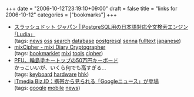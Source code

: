 +++
date = "2006-10-12T23:19:10+09:00"
draft = false
title = "links for 2006-10-12"
categories = ["bookmarks"]
+++

<ul class="delicious">
	<li>
		<div class="delicious-link"><a href="http://slashdot.jp/developers/article.pl?sid=06/10/12/0120241&from=rss">スラッシュドット ジャパン | PostgreSQL用の日本語対応全文検索エンジン｢Ludia」</a></div>
		<div class="delicious-tags">(tags: <a href="http://del.icio.us/nobu666/news">news</a> <a href="http://del.icio.us/nobu666/oss">oss</a> <a href="http://del.icio.us/nobu666/search">search</a> <a href="http://del.icio.us/nobu666/database">database</a> <a href="http://del.icio.us/nobu666/postgresql">postgresql</a> <a href="http://del.icio.us/nobu666/senna">senna</a> <a href="http://del.icio.us/nobu666/fulltext">fulltext</a> <a href="http://del.icio.us/nobu666/japanese">japanese</a>)</div>
	</li>
	<li>
		<div class="delicious-link"><a href="http://lab.magicvox.net/mixcipher/">mixCipher - mixi Diary Cryptographer</a></div>
		<div class="delicious-tags">(tags: <a href="http://del.icio.us/nobu666/bookmarklet">bookmarklet</a> <a href="http://del.icio.us/nobu666/mixi">mixi</a> <a href="http://del.icio.us/nobu666/tools">tools</a> <a href="http://del.icio.us/nobu666/cipher">cipher</a>)</div>
	</li>
	<li>
		<div class="delicious-link"><a href="http://pc.watch.impress.co.jp/docs/2006/1012/pfu.htm">PFU、輪島塗キートップの50万円キーボード</a></div>
		<div class="delicious-extended">かっこいいが、いくら何でも高すぎる…</div>
		<div class="delicious-tags">(tags: <a href="http://del.icio.us/nobu666/keyboard">keyboard</a> <a href="http://del.icio.us/nobu666/hardware">hardware</a> <a href="http://del.icio.us/nobu666/hhk">hhk</a>)</div>
	</li>
	<li>
		<div class="delicious-link"><a href="http://www.itmedia.co.jp/bizid/articles/0610/12/news073.html">ITmedia Biz.ID：携帯から見られる「Googleニュース」が登場</a></div>
		<div class="delicious-tags">(tags: <a href="http://del.icio.us/nobu666/google">google</a> <a href="http://del.icio.us/nobu666/mobile">mobile</a> <a href="http://del.icio.us/nobu666/news">news</a>)</div>
	</li>
</ul>
